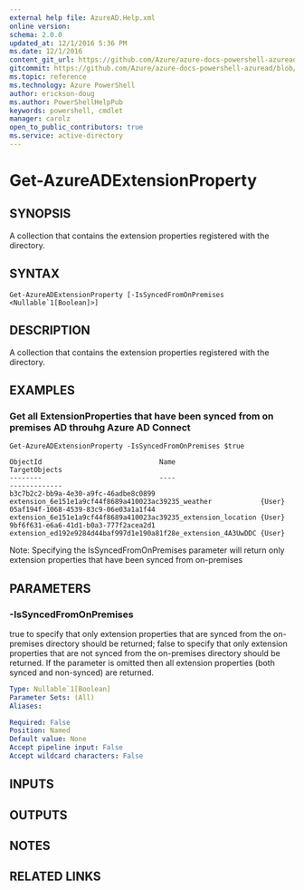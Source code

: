 ```yaml
---
external help file: AzureAD.Help.xml
online version: 
schema: 2.0.0
updated_at: 12/1/2016 5:36 PM
ms.date: 12/1/2016
content_git_url: https://github.com/Azure/azure-docs-powershell-azuread/blob/live/Azure%20AD%20Cmdlets/AzureAD/v2/Get-AzureADExtensionProperty.md
gitcommit: https://github.com/Azure/azure-docs-powershell-azuread/blob/8f658f99458e2c236d5f4be363030b6f24cacc4c/Azure%20AD%20Cmdlets/AzureAD/v2/Get-AzureADExtensionProperty.md
ms.topic: reference
ms.technology: Azure PowerShell
author: erickson-doug
ms.author: PowerShellHelpPub
keywords: powershell, cmdlet
manager: carolz
open_to_public_contributors: true
ms.service: active-directory
---
```


# Get-AzureADExtensionProperty

## SYNOPSIS
A collection that contains the extension properties registered with the directory.

## SYNTAX

```
Get-AzureADExtensionProperty [-IsSyncedFromOnPremises <Nullable`1[Boolean]>]
```

## DESCRIPTION
A collection that contains the extension properties registered with the directory.

## EXAMPLES

### Get all ExtensionProperties that have been synced from on premises AD throuhg Azure AD Connect
```
Get-AzureADExtensionProperty -IsSyncedFromOnPremises $true

ObjectId                             Name                                                          TargetObjects
--------                             ----                                                          -------------
b3c7b2c2-bb9a-4e30-a9fc-46adbe8c0899 extension_6e151e1a9cf44f8689a410023ac39235_weather            {User}
05af194f-1068-4539-83c9-06e03a1a1f44 extension_6e151e1a9cf44f8689a410023ac39235_extension_location {User}
9bf6f631-e6a6-41d1-b0a3-777f2acea2d1 extension_ed192e9284d44baf997d1e190a81f28e_extension_4A3UwDDC {User}
```

Note: Specifying the IsSyncedFromOnPremises parameter will return only extension properties that have been synced from on-premises

## PARAMETERS

### -IsSyncedFromOnPremises
true to specify that only extension properties that are synced from the on-premises directory should be returned; false to specify that only extension properties that are not synced from the on-premises directory should be returned.
If the parameter is omitted then all extension properties (both synced and non-synced) are returned.

```yaml
Type: Nullable`1[Boolean]
Parameter Sets: (All)
Aliases: 

Required: False
Position: Named
Default value: None
Accept pipeline input: False
Accept wildcard characters: False
```

## INPUTS

## OUTPUTS

## NOTES

## RELATED LINKS

